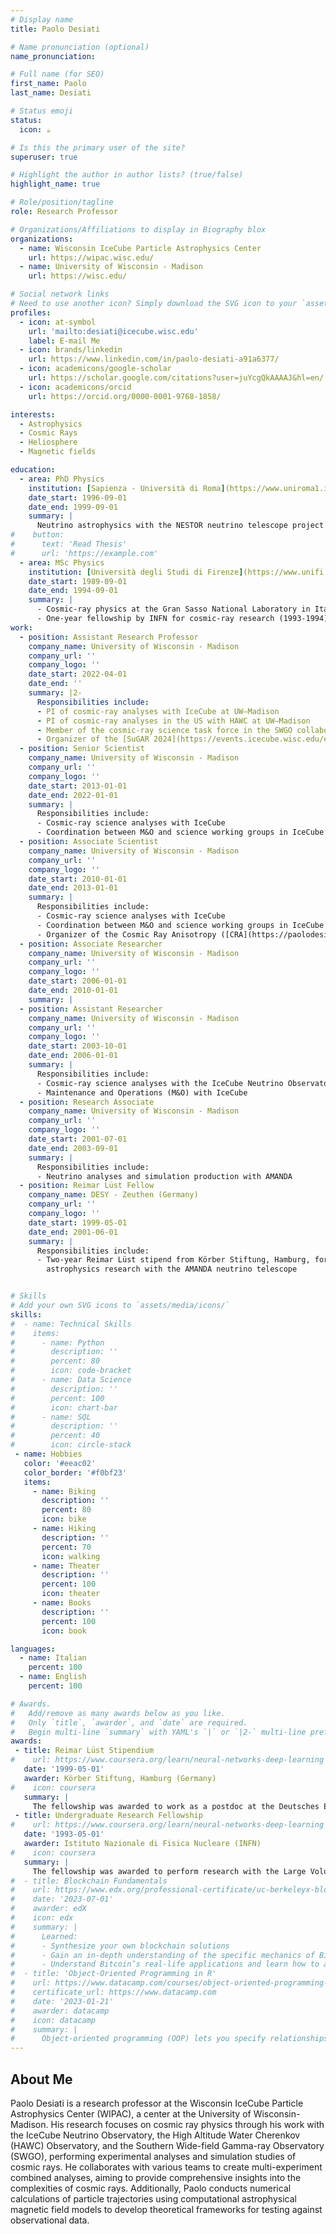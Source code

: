 ```yaml
---
# Display name
title: Paolo Desiati

# Name pronunciation (optional)
name_pronunciation:

# Full name (for SEO)
first_name: Paolo
last_name: Desiati

# Status emoji
status:
  icon: ☕️

# Is this the primary user of the site?
superuser: true

# Highlight the author in author lists? (true/false)
highlight_name: true

# Role/position/tagline
role: Research Professor

# Organizations/Affiliations to display in Biography blox
organizations:
  - name: Wisconsin IceCube Particle Astrophysics Center
    url: https://wipac.wisc.edu/
  - name: University of Wisconsin - Madison
    url: https://wisc.edu/

# Social network links
# Need to use another icon? Simply download the SVG icon to your `assets/media/icons/` folder.
profiles:
  - icon: at-symbol
    url: 'mailto:desiati@icecube.wisc.edu'
    label: E-mail Me
  - icon: brands/linkedin
    url: https://www.linkedin.com/in/paolo-desiati-a91a6377/
  - icon: academicons/google-scholar
    url: https://scholar.google.com/citations?user=juYcgQkAAAAJ&hl=en/
  - icon: academicons/orcid
    url: https://orcid.org/0000-0001-9768-1858/

interests:
  - Astrophysics
  - Cosmic Rays
  - Heliosphere
  - Magnetic fields

education:
  - area: PhD Physics
    institution: [Sapienza - Università di Roma](https://www.uniroma1.it/en) (Italy)
    date_start: 1996-09-01
    date_end: 1999-09-01
    summary: |
      Neutrino astrophysics with the NESTOR neutrino telescope project in Greece.
#    button:
#      text: 'Read Thesis'
#      url: 'https://example.com'
  - area: MSc Physics
    institution: [Università degli Studi di Firenze](https://www.unifi.it/en) (Italy)
    date_start: 1989-09-01
    date_end: 1994-09-01
    summary: |
      - Cosmic-ray physics at the Gran Sasso National Laboratory in Italy.
      - One-year fellowship by INFN for cosmic-ray research (1993-1994)
work:
  - position: Assistant Research Professor
    company_name: University of Wisconsin - Madison
    company_url: ''
    company_logo: ''
    date_start: 2022-04-01
    date_end: ''
    summary: |2-
      Responsibilities include:
      - PI of cosmic-ray analyses with IceCube at UW–Madison
      - PI of cosmic-ray analyses in the US with HAWC at UW–Madison
      - Member of the cosmic-ray science task force in the SWGO collaboration
      - Organizer of the [SuGAR 2024](https://events.icecube.wisc.edu/event/183/) - Symposium Searching for the Sources of Galactic Cosmic Rays
  - position: Senior Scientist
    company_name: University of Wisconsin - Madison
    company_url: ''
    company_logo: ''
    date_start: 2013-01-01
    date_end: 2022-01-01
    summary: |
      Responsibilities include:
      - Cosmic-ray science analyses with IceCube
      - Coordination between M&O and science working groups in IceCube
  - position: Associate Scientist
    company_name: University of Wisconsin - Madison
    company_url: ''
    company_logo: ''
    date_start: 2010-01-01
    date_end: 2013-01-01
    summary: |
      Responsibilities include:
      - Cosmic-ray science analyses with IceCube
      - Coordination between M&O and science working groups in IceCube
      - Organizer of the Cosmic Ray Anisotropy ([CRA](https://paolodesiati.github.io/workshops/)) Workshop series.
  - position: Associate Researcher
    company_name: University of Wisconsin - Madison
    company_url: ''
    company_logo: ''
    date_start: 2006-01-01
    date_end: 2010-01-01
    summary: |
  - position: Assistant Researcher
    company_name: University of Wisconsin - Madison
    company_url: ''
    company_logo: ''
    date_start: 2003-10-01
    date_end: 2006-01-01
    summary: |
      Responsibilities include:
      - Cosmic-ray science analyses with the IceCube Neutrino Observatory
      - Maintenance and Operations (M&O) with IceCube
  - position: Research Associate
    company_name: University of Wisconsin - Madison
    company_url: ''
    company_logo: ''
    date_start: 2001-07-01
    date_end: 2003-09-01
    summary: |
      Responsibilities include:
      - Neutrino analyses and simulation production with AMANDA
  - position: Reimar Lüst Fellow
    company_name: DESY - Zeuthen (Germany)
    company_url: ''
    company_logo: ''
    date_start: 1999-05-01
    date_end: 2001-06-01
    summary: |
      Responsibilities include:
      - Two-year Reimar Lüst stipend from Körber Stiftung, Hamburg, for post-doctoral
        astrophysics research with the AMANDA neutrino telescope


# Skills
# Add your own SVG icons to `assets/media/icons/`
skills:
#  - name: Technical Skills
#    items:
#      - name: Python
#        description: ''
#        percent: 80
#        icon: code-bracket
#      - name: Data Science
#        description: ''
#        percent: 100
#        icon: chart-bar
#      - name: SQL
#        description: ''
#        percent: 40
#        icon: circle-stack
 - name: Hobbies
   color: '#eeac02'
   color_border: '#f0bf23'
   items:
     - name: Biking
       description: ''
       percent: 80
       icon: bike
     - name: Hiking
       description: ''
       percent: 70
       icon: walking
     - name: Theater
       description: ''
       percent: 100
       icon: theater
     - name: Books
       description: ''
       percent: 100
       icon: book

languages:
  - name: Italian
    percent: 100
  - name: English
    percent: 100

# Awards.
#   Add/remove as many awards below as you like.
#   Only `title`, `awarder`, and `date` are required.
#   Begin multi-line `summary` with YAML's `|` or `|2-` multi-line prefix and indent 2 spaces below.
awards:
 - title: Reimar Lüst Stipendium
#    url: https://www.coursera.org/learn/neural-networks-deep-learning
   date: '1999-05-01'
   awarder: Körber Stiftung, Hamburg (Germany)
#    icon: coursera
   summary: |
     The fellowship was awarded to work as a postdoc at the Deutsches Elektronen-Synchrotron (DESY) in Zeuthen (Germany). The project was the study of cosmic-ray-induced neutrinos and muons collected by the AMANDA neutrino telescope at the geographic South Pole. I was also actively involved in constructing the AMANDA experiment in the antarctic summer of 2000 and deploying a control system for the so-called *digitally controlled Analog Optical Modules* (dAOM) in 2001. The dAOMs were a possible technology for the future of neutrino observatories, at the time.
 - title: Undergraduate Research Fellowship
#    url: https://www.coursera.org/learn/neural-networks-deep-learning
   date: '1993-05-01'
   awarder: Istituto Nazionale di Fisica Nucleare (INFN)
#    icon: coursera
   summary: |
     The fellowship was awarded to perform research with the Large Volume Detector (LVD) at the Gran Sasso National Laboratory (Italy) toward my master's thesis (Tesi di Laurea). The work was the analysis of cosmic-ray events collected by the LVD experiment to investigate the muon events for different cosmic-ray mass composition models.
#  - title: Blockchain Fundamentals
#    url: https://www.edx.org/professional-certificate/uc-berkeleyx-blockchain-fundamentals
#    date: '2023-07-01'
#    awarder: edX
#    icon: edx
#    summary: |
#      Learned:
#      - Synthesize your own blockchain solutions
#      - Gain an in-depth understanding of the specific mechanics of Bitcoin
#      - Understand Bitcoin’s real-life applications and learn how to attack and destroy Bitcoin, Ethereum, smart contracts and Dapps, and alternatives to Bitcoin’s Proof-of-Work consensus algorithm
#  - title: 'Object-Oriented Programming in R'
#    url: https://www.datacamp.com/courses/object-oriented-programming-with-s3-and-r6-in-r
#    certificate_url: https://www.datacamp.com
#    date: '2023-01-21'
#    awarder: datacamp
#    icon: datacamp
#    summary: |
#      Object-oriented programming (OOP) lets you specify relationships between functions and the objects that they can act on, helping you manage complexity in your code. This is an intermediate level course, providing an introduction to OOP, using the S3 and R6 systems. S3 is a great day-to-day R programming tool that simplifies some of the functions that you write. R6 is especially useful for industry-specific analyses, working with web APIs, and building GUIs.
---
```


## About Me

Paolo Desiati is a research professor at the Wisconsin IceCube Particle Astrophysics Center (WIPAC), a center at the University of Wisconsin-Madison. His research focuses on cosmic ray physics through his work with the IceCube Neutrino Observatory, the High Altitude Water Cherenkov (HAWC) Observatory, and the Southern Wide-field Gamma-ray Observatory (SWGO), performing experimental analyses and simulation studies of cosmic rays. He collaborates with various teams to create multi-experiment combined analyses, aiming to provide comprehensive insights into the complexities of cosmic rays. Additionally, Paolo conducts numerical calculations of particle trajectories using computational astrophysical magnetic field models to develop theoretical frameworks for testing against observational data.
